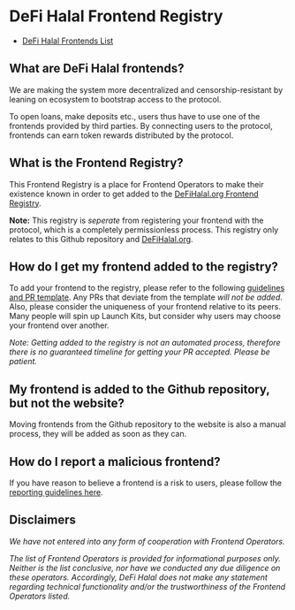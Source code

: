 # DeFi Halal Frontend Registry 

- [DeFi Halal Frontends List](LIST.md)

## What are DeFi Halal frontends? 
We are making the system more decentralized and censorship-resistant by leaning on ecosystem to bootstrap access to the protocol.

To open loans, make deposits etc., users thus have to use one of the frontends provided by third parties. By connecting users to the protocol, frontends can earn token rewards distributed by the protocol.

## What is the Frontend Registry? 
This Frontend Registry is a place for Frontend Operators to make their existence known in order to get added to the [DeFiHalal.org Frontend Registry](https://defihalal.org/frontend). 

**Note:** This registry is *seperate* from registering your frontend with the protocol, which is a completely permissionless process. This registry only relates to this Github repository and [DeFiHalal.org](https://www.DeFiHalal.org). 

## How do I get my frontend added to the registry? 
To add your frontend to the registry, please refer to the following [guidelines and PR template](REGISTRY-GUIDELINES.md). Any PRs that deviate from the template *will not be added*. Also, please consider the uniqueness of your frontend relative to its peers. Many people will spin up Launch Kits, but consider why users may choose your frontend over another. 

*Note: Getting added to the registry is not an automated process, therefore there is no guaranteed timeline for getting your PR accepted. Please be patient.* 

## My frontend is added to the Github repository, but not the website? 
Moving frontends from the Github repository to the website is also a manual process, they will be added as soon as they can. 

## How do I report a malicious frontend? 
If you have reason to believe a frontend is a risk to users, please follow the [reporting guidelines here](REPORT-FRONTEND.md). 

## Disclaimers 
*We have not entered into any form of cooperation with Frontend Operators.*

*The list of Frontend Operators is provided for informational purposes only. Neither is the list conclusive, nor have we conducted any due diligence on these operators.* *Accordingly, DeFi Halal does not make any statement regarding technical functionality and/or the trustworthiness of the Frontend Operators listed.*
